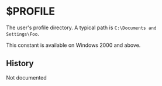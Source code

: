 # $PROFILE

The user's profile directory. A typical path is `C:\Documents and Settings\Foo`.

This constant is available on Windows 2000 and above.

## History

Not documented
